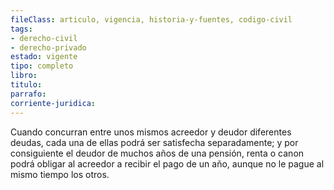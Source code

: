 ```yaml
---
fileClass: articulo, vigencia, historia-y-fuentes, codigo-civil
tags:
- derecho-civil
- derecho-privado
estado: vigente
tipo: completo
libro:
titulo:
parrafo:
corriente-juridica:
---
```

Cuando concurran entre unos mismos acreedor y deudor diferentes deudas, cada una de ellas podrá ser satisfecha separadamente; y por consiguiente el deudor de muchos años de una pensión, renta o canon podrá obligar al acreedor a recibir el pago de un año, aunque no le pague al mismo tiempo los otros.